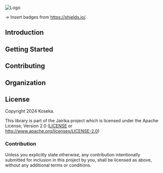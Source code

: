 ![Logo](./assets/banners/rust-core.png)

-> Insert badges from https://shields.io/.

## Introduction

## Getting Started

## Contributing

## Organization

## License

Copyright 2024 Koseka.

This library is part of the Jairika project which is licensed under the Apache License, Version 2.0 ([LICENSE](../LICENSE) or http://www.apache.org/licenses/LICENSE-2.0)

### Contribution

Unless you explicitly state otherwise, any contribution intentionally submitted for inclusion in this project by you, shall be licensed as above, without any additional terms or conditions.
